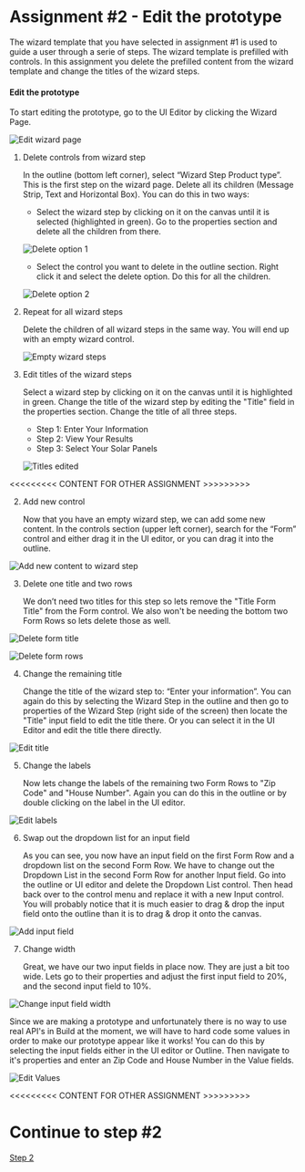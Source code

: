 # Assignment #2 - Edit the prototype
The wizard template that you have selected in assignment #1 is used to guide a user through a serie of steps. The wizard template is prefilled with controls. In this assignment you delete the prefilled content from the wizard template and change the titles of the wizard steps.

#### Edit the prototype

To start editing the prototype, go to the UI Editor by clicking the Wizard Page.

![Edit wizard page](https://github.com/Innov8ion-developer/SAP_Build_Assignments/blob/master/img/editThePrototype1.png)

1. Delete controls from wizard step

   In the outline (bottom left corner), select “Wizard Step Product type”. This is the first step on the wizard page. Delete all its children (Message Strip, Text and Horizontal Box). You can do this in two ways:
   
   + Select the wizard step by clicking on it on the canvas until it is selected (highlighted in green). Go to the properties section and delete all the children from there.
   
   ![Delete option 1](https://github.com/Innov8ion-developer/SAP_Build_Assignments/blob/master/img/editThePrototype10.png)
   
   + Select the control you want to delete in the outline section. Right click it and select the delete option. Do this for all the children.
   
   ![Delete option 2](https://github.com/Innov8ion-developer/SAP_Build_Assignments/blob/master/img/editThePrototype11.png)

2. Repeat for all wizard steps

   Delete the children of all wizard steps in the same way. You will end up with an empty wizard control.
   
   ![Empty wizard steps](https://github.com/Innov8ion-developer/SAP_Build_Assignments/blob/master/img/editThePrototype12.png)

3. Edit titles of the wizard steps

   Select a wizard step by clicking on it on the canvas until it is highlighted in green. Change the title of the wizard step by editing the "Title" field in the properties section. Change the title of all three steps.
   
   + Step 1: Enter Your Information
   + Step 2: View Your Results
   + Step 3: Select Your Solar Panels
   
   ![Titles edited](https://github.com/Innov8ion-developer/SAP_Build_Assignments/blob/master/img/editThePrototype13.png)



<<<<<<<<< CONTENT FOR OTHER ASSIGNMENT >>>>>>>>>


2. Add new control

   Now that you have an empty wizard step, we can add some new content. In the controls section (upper left corner), search for the “Form” control and either drag it in the UI editor, or you can drag it into the outline.

![Add new content to wizard step](https://github.com/Innov8ion-developer/SAP_Build_Assignments/blob/master/img/editThePrototype3.png)

3. Delete one title and two rows

   We don’t need two titles for this step so lets remove the "Title Form Title" from the Form control. We also won't be needing the bottom two Form Rows so lets delete those as well.

![Delete form title](https://github.com/Innov8ion-developer/SAP_Build_Assignments/blob/master/img/editThePrototype4.png)

![Delete form rows](https://github.com/Innov8ion-developer/SAP_Build_Assignments/blob/master/img/editThePrototype5.png)

4. Change the remaining title

   Change the title of the wizard step to: “Enter your information”. You can again do this by selecting the Wizard Step in the outline and then go to properties of the Wizard Step (right side of the screen) then locate the "Title" input field to edit the title there. Or you can select it in the UI Editor and edit the title there directly.

![Edit title](https://github.com/Innov8ion-developer/SAP_Build_Assignments/blob/master/img/editThePrototype6.png)

5. Change the labels

   Now lets change the labels of the remaining two Form Rows to "Zip Code" and "House Number". Again you can do this in the outline or by double clicking on the label in the UI editor.

![Edit labels](https://github.com/Innov8ion-developer/SAP_Build_Assignments/blob/master/img/editThePrototype7.png)

6. Swap out the dropdown list for an input field

   As you can see, you now have an input field on the first Form Row and a dropdown list on the second Form Row. We have to change out the Dropdown List in the second Form Row for another Input field. Go into the outline or UI editor and delete the Dropdown List control. Then head back over to the control menu and replace it with a new Input control. You will probably notice that it is much easier to drag & drop the input field onto the outline than it is to drag & drop it onto the canvas.

![Add input field](https://github.com/Innov8ion-developer/SAP_Build_Assignments/blob/master/img/editThePrototype8.png)

7. Change width

   Great, we have our two input fields in place now. They are just a bit too wide. Lets go to their properties and adjust the first input field to 20%, and the second input field to 10%.

![Change input field width](https://github.com/Innov8ion-developer/SAP_Build_Assignments/blob/master/img/editThePrototype9.png)

Since we are making a prototype and unfortunately there is no way to use real API's in Build at the moment, we will have to hard code some values in order to make our prototype appear like it works! You can do this by selecting the input fields either in the UI editor or Outline. Then navigate to it's properties and enter an Zip Code and House Number in the Value fields.

![Edit Values](https://github.com/Innov8ion-developer/SAP_Build_Assignments/blob/master/img/Edit%20Input%20Values.png)

<<<<<<<<< CONTENT FOR OTHER ASSIGNMENT >>>>>>>>>

# Continue to step #2
[Step 2](https://github.com/Innov8ion-developer/SAP_Build_Assignments/blob/3_Edit_the_template_step2/README.md)
